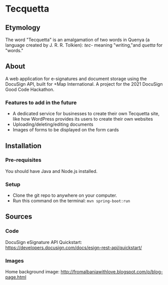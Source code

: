 # Tecquetta

## Etymology
The word "Tecquetta" is an amalgamation of two words in Quenya (a language created by J. R. R. Tolkien): _tec-_ meaning "writing,"and _quetta_ for "words." 

## About
A web application for e-signatures and document storage using the DocuSign API, built for +Map International. A project for the 2021 DocuSign Good Code Hackathon. 

### Features to add in the future
- A dedicated service for businesses to create their own Tecquetta site, like how WordPress provides its users to create their own websites
- Uploading/deleting/editing documents  
- Images of forms to be displayed on the form cards

## Installation

### Pre-requisites

You should have Java and Node.js installed. 

### Setup

- Clone the git repo to anywhere on your computer.
- Run this command on the terminal: 
  `mvn spring-boot:run`

## Sources

### Code

DocuSign eSignature API Quickstart: https://developers.docusign.com/docs/esign-rest-api/quickstart/

### Images

Home background image: http://fromalbaniawithlove.blogspot.com/p/blog-page.html

